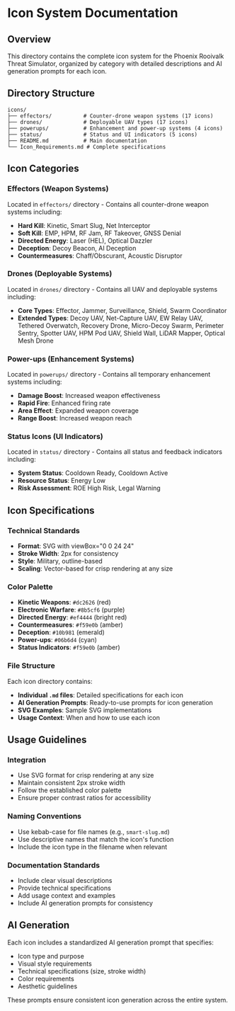 # Icon System Documentation

## Overview

This directory contains the complete icon system for the Phoenix Rooivalk Threat
Simulator, organized by category with detailed descriptions and AI generation
prompts for each icon.

## Directory Structure

```text
icons/
├── effectors/          # Counter-drone weapon systems (17 icons)
├── drones/             # Deployable UAV types (17 icons)
├── powerups/           # Enhancement and power-up systems (4 icons)
├── status/             # Status and UI indicators (5 icons)
├── README.md           # Main documentation
└── Icon_Requirements.md # Complete specifications
```

## Icon Categories

### Effectors (Weapon Systems)

Located in `effectors/` directory - Contains all counter-drone weapon systems
including:

- **Hard Kill**: Kinetic, Smart Slug, Net Interceptor
- **Soft Kill**: EMP, HPM, RF Jam, RF Takeover, GNSS Denial
- **Directed Energy**: Laser (HEL), Optical Dazzler
- **Deception**: Decoy Beacon, AI Deception
- **Countermeasures**: Chaff/Obscurant, Acoustic Disruptor

### Drones (Deployable Systems)

Located in `drones/` directory - Contains all UAV and deployable systems
including:

- **Core Types**: Effector, Jammer, Surveillance, Shield, Swarm Coordinator
- **Extended Types**: Decoy UAV, Net-Capture UAV, EW Relay UAV, Tethered
  Overwatch, Recovery Drone, Micro-Decoy Swarm, Perimeter Sentry, Spotter UAV,
  HPM Pod UAV, Shield Wall, LiDAR Mapper, Optical Mesh Drone

### Power-ups (Enhancement Systems)

Located in `powerups/` directory - Contains all temporary enhancement systems
including:

- **Damage Boost**: Increased weapon effectiveness
- **Rapid Fire**: Enhanced firing rate
- **Area Effect**: Expanded weapon coverage
- **Range Boost**: Increased weapon reach

### Status Icons (UI Indicators)

Located in `status/` directory - Contains all status and feedback indicators
including:

- **System Status**: Cooldown Ready, Cooldown Active
- **Resource Status**: Energy Low
- **Risk Assessment**: ROE High Risk, Legal Warning

## Icon Specifications

### Technical Standards

- **Format**: SVG with viewBox="0 0 24 24"
- **Stroke Width**: 2px for consistency
- **Style**: Military, outline-based
- **Scaling**: Vector-based for crisp rendering at any size

### Color Palette

- **Kinetic Weapons**: `#dc2626` (red)
- **Electronic Warfare**: `#8b5cf6` (purple)
- **Directed Energy**: `#ef4444` (bright red)
- **Countermeasures**: `#f59e0b` (amber)
- **Deception**: `#10b981` (emerald)
- **Power-ups**: `#06b6d4` (cyan)
- **Status Indicators**: `#f59e0b` (amber)

### File Structure

Each icon directory contains:

- **Individual `.md` files**: Detailed specifications for each icon
- **AI Generation Prompts**: Ready-to-use prompts for icon generation
- **SVG Examples**: Sample SVG implementations
- **Usage Context**: When and how to use each icon

## Usage Guidelines

### Integration

- Use SVG format for crisp rendering at any size
- Maintain consistent 2px stroke width
- Follow the established color palette
- Ensure proper contrast ratios for accessibility

### Naming Conventions

- Use kebab-case for file names (e.g., `smart-slug.md`)
- Use descriptive names that match the icon's function
- Include the icon type in the filename when relevant

### Documentation Standards

- Include clear visual descriptions
- Provide technical specifications
- Add usage context and examples
- Include AI generation prompts for consistency

## AI Generation

Each icon includes a standardized AI generation prompt that specifies:

- Icon type and purpose
- Visual style requirements
- Technical specifications (size, stroke width)
- Color requirements
- Aesthetic guidelines

These prompts ensure consistent icon generation across the entire system.
